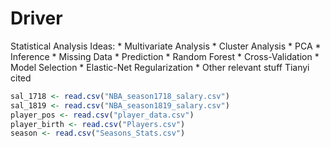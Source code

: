 Driver
================

Statistical Analysis Ideas: \* Multivariate Analysis \* Cluster Analysis \* PCA \* Inference \* Missing Data \* Prediction \* Random Forest \* Cross-Validation \* Model Selection \* Elastic-Net Regularization \* Other relevant stuff Tianyi cited

``` r
sal_1718 <- read.csv("NBA_season1718_salary.csv")
sal_1819 <- read.csv("NBA_season1819_salary.csv")
player_pos <- read.csv("player_data.csv")
player_birth <- read.csv("Players.csv")
season <- read.csv("Seasons_Stats.csv")
```
